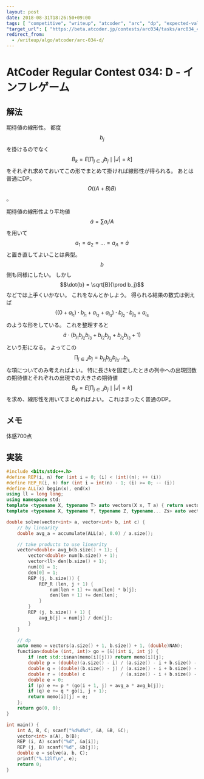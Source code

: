```yaml
---
layout: post
date: 2018-08-31T18:26:50+09:00
tags: [ "competitive", "writeup", "atcoder", "arc", "dp", "expected-value", "linearity" ]
"target_url": [ "https://beta.atcoder.jp/contests/arc034/tasks/arc034_4" ]
redirect_from:
  - /writeup/algo/atcoder/arc-034-d/
---
```


# AtCoder Regular Contest 034: D - インフレゲーム

## 解法

期待値の線形性。
都度 $$b_j$$ を掛けるのでなく $$B_k = E \left [ \prod _ {j \in J} b_j \mid |J| = k \right ] $$ をそれぞれ求めておいてこの形でまとめて掛ければ線形性が得られる。
あとは普通にDP。
$$O((A+B)B)$$。

期待値の線形性より平均値 $$\dot{a} = \sum a_i / A$$ を用いて $$a_1 = a_2 = \dots = a_A = \dot{a}$$ と置き直してよいことは典型。
$$b$$ 側も同様にしたい。
しかし $$\dot{b} = \sqrt[B]{\prod b_j}$$ などでは上手くいかない。
これをなんとかしよう。
得られる結果の数式は例えば $$((0 + a _ {i_1}) \cdot b _ {j _ 1} + a _ {i_2} + a _ {i_3}) \cdot b _ {j _ 2} \cdot b _ {j _ 3} + a _ {i_4}$$ のような形をしている。
これを整理すると $$\dot{a} \cdot (b _ {j _ 1} b _ {j _ 2} b _ {j _ 3} + b _ {j _ 2} b _ {j _ 3} + b _ {j _ 2} b _ {j _ 3} + 1)$$ という形になる。
よってこの $$\prod _ {j \in J} b_j = b _ {j _ 1} b _ {j _ 2} b _ {j _ 3} \dots b _ {j _ k}$$ な項についてのみ考えればよい。
特に長さ$k$を固定したときの列中への出現回数の期待値とそれぞれの出現での大きさの期待値 $$B_k = E \left [ \prod _ {j \in J} b_j \mid |J| = k \right ] $$ を求め、線形性を用いてまとめればよい。
これはまったく普通のDP。

## メモ

体感700点

## 実装

``` c++
#include <bits/stdc++.h>
#define REP(i, n) for (int i = 0; (i) < (int)(n); ++ (i))
#define REP_R(i, n) for (int i = int(n) - 1; (i) >= 0; -- (i))
#define ALL(x) begin(x), end(x)
using ll = long long;
using namespace std;
template <typename X, typename T> auto vectors(X x, T a) { return vector<T>(x, a); }
template <typename X, typename Y, typename Z, typename... Zs> auto vectors(X x, Y y, Z z, Zs... zs) { auto cont = vectors(y, z, zs...); return vector<decltype(cont)>(x, cont); }

double solve(vector<int> a, vector<int> b, int c) {
    // by linearity
    double avg_a = accumulate(ALL(a), 0.0) / a.size();

    // take products to use linearity
    vector<double> avg_b(b.size() + 1); {
        vector<double> num(b.size() + 1);
        vector<ll> den(b.size() + 1);
        num[0] = 1;
        den[0] = 1;
        REP (j, b.size()) {
            REP_R (len, j + 1) {
                num[len + 1] += num[len] * b[j];
                den[len + 1] += den[len];
            }
        }
        REP (j, b.size() + 1) {
            avg_b[j] = num[j] / den[j];
        }
    }

    // dp
    auto memo = vectors(a.size() + 1, b.size() + 1, (double)NAN);
    function<double (int, int)> go = [&](int i, int j) {
        if (not std::isnan(memo[i][j])) return memo[i][j];
        double p = (double)(a.size() - i) / (a.size() - i + b.size() - j + c);
        double q = (double)(b.size() - j) / (a.size() - i + b.size() - j + c);
        double r = (double) c             / (a.size() - i + b.size() - j + c);
        double e = 0;
        if (p) e += p * (go(i + 1, j) + avg_a * avg_b[j]);
        if (q) e += q * go(i, j + 1);
        return memo[i][j] = e;
    };
    return go(0, 0);
}

int main() {
    int A, B, C; scanf("%d%d%d", &A, &B, &C);
    vector<int> a(A), b(B);
    REP (i, A) scanf("%d", &a[i]);
    REP (j, B) scanf("%d", &b[j]);
    double e = solve(a, b, C);
    printf("%.12lf\n", e);
    return 0;
}
```
